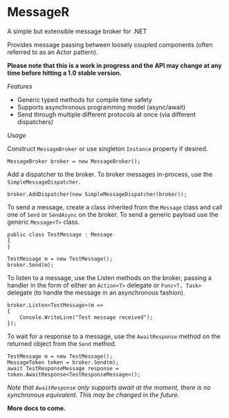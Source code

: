 # MessageR
A simple but extensible message broker for .NET

Provides message passing between loosely coupled components (often referred to as an Actor pattern).

**Please note that this is a work in progress and the API may change at any time before hitting a 1.0 stable version.**

*Features*

* Generic typed methods for compile time safety
* Supports asynchronous programming model (async/await)
* Send through multiple different protocols at once (via different dispatchers)

*Usage*

Construct `MessageBroker` or use singleton `Instance` property if desired. 

    MessageBroker broker = new MessageBroker();

Add a dispatcher to the broker. To broker messages in-process, use the `SimpleMessageDispatcher`.

    broker.AddDispatcher(new SimpleMessageDispatcher(broker));

To send a message, create a class inherited from the `Message` class and call one of `Send` or `SendAsync` on the broker. To send a generic payload use the generic `Message<T>` class.

    public class TestMessage : Message
    {	    
    }
    
    TestMessage m = new TestMessage();
    broker.Send(m);

To listen to a message, use the Listen methods on the broker, passing a handler in the form of either an `Action<T>` delegate or `Func<T, Task>` delegate (to handle the message in an asynchronous fashion).

    broker.Listen<TestMessage>(m => 
    {
	    Console.WriteLine("Test message received");
	});

To wait for a response to a message, use the `AwaitResponse` method on the returned object from the `Send` method.

    TestMessage m = new TestMessage();
    MessageToken token = broker.Send(m);
    await TestResponseMessage response = token.AwaitResponse<TestResponseMessage>();

*Note that `AwaitResponse` only supports await at the moment, there is no synchronous equivalent. This may be changed in the future.*

**More docs to come.**
